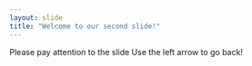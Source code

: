 ```yaml
---
layout: slide
title: "Welcome to our second slide!"
---
```

Please pay attention to the slide
Use the left arrow to go back!
